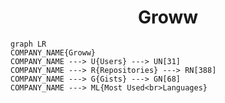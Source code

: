 <h1 align="center">Groww</h1>

```mermaid
graph LR
COMPANY_NAME{Groww}
COMPANY_NAME ---> U{Users} ---> UN[31]
COMPANY_NAME ---> R{Repositories} ---> RN[388]
COMPANY_NAME ---> G{Gists} ---> GN[68]
COMPANY_NAME ---> ML{Most Used<br>Languages}
```
